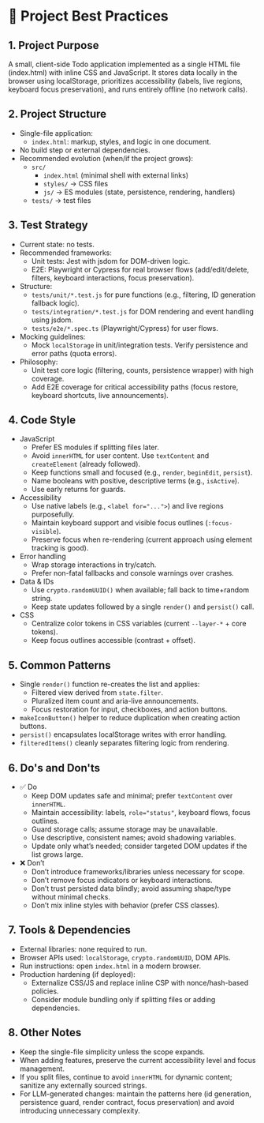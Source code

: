 # 📘 Project Best Practices

## 1. Project Purpose
A small, client-side Todo application implemented as a single HTML file (index.html) with inline CSS and JavaScript. It stores data locally in the browser using localStorage, prioritizes accessibility (labels, live regions, keyboard focus preservation), and runs entirely offline (no network calls).

## 2. Project Structure
- Single-file application:
  - `index.html`: markup, styles, and logic in one document.
- No build step or external dependencies.
- Recommended evolution (when/if the project grows):
  - `src/`
    - `index.html` (minimal shell with external links)
    - `styles/` → CSS files
    - `js/` → ES modules (state, persistence, rendering, handlers)
  - `tests/` → test files

## 3. Test Strategy
- Current state: no tests.
- Recommended frameworks:
  - Unit tests: Jest with jsdom for DOM-driven logic.
  - E2E: Playwright or Cypress for real browser flows (add/edit/delete, filters, keyboard interactions, focus preservation).
- Structure:
  - `tests/unit/*.test.js` for pure functions (e.g., filtering, ID generation fallback logic).
  - `tests/integration/*.test.js` for DOM rendering and event handling using jsdom.
  - `tests/e2e/*.spec.ts` (Playwright/Cypress) for user flows.
- Mocking guidelines:
  - Mock `localStorage` in unit/integration tests. Verify persistence and error paths (quota errors).
- Philosophy:
  - Unit test core logic (filtering, counts, persistence wrapper) with high coverage.
  - Add E2E coverage for critical accessibility paths (focus restore, keyboard shortcuts, live announcements).

## 4. Code Style
- JavaScript
  - Prefer ES modules if splitting files later.
  - Avoid `innerHTML` for user content. Use `textContent` and `createElement` (already followed).
  - Keep functions small and focused (e.g., `render`, `beginEdit`, `persist`).
  - Name booleans with positive, descriptive terms (e.g., `isActive`).
  - Use early returns for guards.
- Accessibility
  - Use native labels (e.g., `<label for="...">`) and live regions purposefully.
  - Maintain keyboard support and visible focus outlines (`:focus-visible`).
  - Preserve focus when re-rendering (current approach using element tracking is good).
- Error handling
  - Wrap storage interactions in try/catch.
  - Prefer non-fatal fallbacks and console warnings over crashes.
- Data & IDs
  - Use `crypto.randomUUID()` when available; fall back to time+random string.
  - Keep state updates followed by a single `render()` and `persist()` call.
- CSS
  - Centralize color tokens in CSS variables (current `--layer-*` + core tokens).
  - Keep focus outlines accessible (contrast + offset).

## 5. Common Patterns
- Single `render()` function re-creates the list and applies:
  - Filtered view derived from `state.filter`.
  - Pluralized item count and aria-live announcements.
  - Focus restoration for input, checkboxes, and action buttons.
- `makeIconButton()` helper to reduce duplication when creating action buttons.
- `persist()` encapsulates localStorage writes with error handling.
- `filteredItems()` cleanly separates filtering logic from rendering.

## 6. Do's and Don'ts
- ✅ Do
  - Keep DOM updates safe and minimal; prefer `textContent` over `innerHTML`.
  - Maintain accessibility: labels, `role="status"`, keyboard flows, focus outlines.
  - Guard storage calls; assume storage may be unavailable.
  - Use descriptive, consistent names; avoid shadowing variables.
  - Update only what’s needed; consider targeted DOM updates if the list grows large.
- ❌ Don’t
  - Don’t introduce frameworks/libraries unless necessary for scope.
  - Don’t remove focus indicators or keyboard interactions.
  - Don’t trust persisted data blindly; avoid assuming shape/type without minimal checks.
  - Don’t mix inline styles with behavior (prefer CSS classes).

## 7. Tools & Dependencies
- External libraries: none required to run.
- Browser APIs used: `localStorage`, `crypto.randomUUID`, DOM APIs.
- Run instructions: open `index.html` in a modern browser.
- Production hardening (if deployed):
  - Externalize CSS/JS and replace inline CSP with nonce/hash-based policies.
  - Consider module bundling only if splitting files or adding dependencies.

## 8. Other Notes
- Keep the single-file simplicity unless the scope expands.
- When adding features, preserve the current accessibility level and focus management.
- If you split files, continue to avoid `innerHTML` for dynamic content; sanitize any externally sourced strings.
- For LLM-generated changes: maintain the patterns here (id generation, persistence guard, render contract, focus preservation) and avoid introducing unnecessary complexity.
